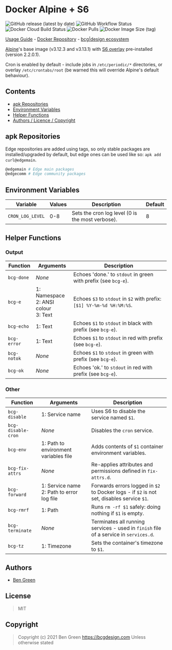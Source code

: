# Docker Alpine + S6

![GitHub release (latest by date)](https://img.shields.io/github/v/release/bencgreen/docker-alpine-s6) ![GitHub Workflow Status](https://img.shields.io/github/workflow/status/bencgreen/docker-alpine-s6/build?label=github) ![Docker Cloud Build Status](https://img.shields.io/docker/cloud/build/bcgdesign/alpine-s6?label=docker) ![Docker Pulls](https://img.shields.io/docker/pulls/bcgdesign/alpine-s6?label=pulls) ![Docker Image Size (tag)](https://img.shields.io/docker/image-size/bcgdesign/alpine-s6/latest?label=size)

[Usage Guide](https://github.com/bencgreen/docker/wiki/alpine-s6) - [Docker Repository](https://hub.docker.com/r/bcgdesign/alpine-s6) - [bcg|design ecosystem](https://github.com/bencgreen/docker)

[Alpine](https://alpinelinux.org/)'s base image (v3.12.3 and v3.13.1) with [S6 overlay](https://github.com/just-containers/s6-overlay) pre-installed (version 2.2.0.1).

Cron is enabled by default - include jobs in `/etc/periodic/*` directories, or overlay `/etc/crontabs/root` (be warned this will override Alpine's default behaviour).

## Contents

* [apk Repositories](#apk-repositories)
* [Environment Variables](#environment-variables)
* [Helper Functions](#helper-functions)
* [Authors / Licence / Copyright](#authors)

## apk Repositories

Edge repositories are added using tags, so only stable packages are installed/upgraded by default, but edge ones can be used like so: `apk add curl@edgemain`.

```bash
@edgemain # Edge main packages
@edgecomm # Edge community packages
```

## Environment Variables

| Variable         | Values | Description                                      | Default |
| ---------------- | ------ | ------------------------------------------------ | ------- |
| `CRON_LOG_LEVEL` | 0-8    | Sets the cron log level (0 is the most verbose). | 8       |

## Helper Functions

### Output

| Function           | Arguments                                    | Description                                                                                |
| ------------------ | -------------------------------------------- | ------------------------------------------------------------------------------------------ |
| `bcg-done`         | *None*                                       | Echoes 'done.' to `stdout` in green with prefix (see `bcg-e`).                             |
| `bcg-e`            | 1: Namespace<br>2: ANSI colour<br>3: Text    | Echoes `$3` to `stdout` in `$2` with prefix:<br>`[$1] %Y-%m-%d %H:%M:%S`.                  |
| `bcg-echo`         | 1: Text                                      | Echoes `$1` to `stdout` in black with prefix (see `bcg-e`).                                |
| `bcg-error`        | 1: Text                                      | Echoes `$1` to `stdout` in red with prefix (see `bcg-e`).                                  |
| `bcg-notok`        | *None*                                       | Echoes `$1` to `stdout` in green with prefix (see `bcg-e`).                                |
| `bcg-ok`           | *None*                                       | Echoes 'ok.' to `stdout` in red with prefix (see `bcg-e`).                                 |

### Other

| Function           | Arguments                                    | Description                                                                                |
| ------------------ | -------------------------------------------- | ------------------------------------------------------------------------------------------ |
| `bcg-disable`      | 1: Service name                              | Uses S6 to disable the service named `$1`.                                                 |
| `bcg-disable-cron` | *None*                                       | Disables the `cron` service.                                                               |
| `bcg-env`          | 1: Path to environment variables file        | Adds contents of `$1` container environment variables.                                     |
| `bcg-fix-attrs`    | *None*                                       | Re-applies attributes and permissions defined in `fix-attrs.d`.                            |
| `bcg-forward`      | 1: Service name<br>2: Path to error log file | Forwards errors logged in `$2` to Docker logs - if `$2` is not set, disables service `$1`. |
| `bcg-rmrf`         | 1: Path                                      | Runs `rm -rf $1` safely: doing nothing if `$1` is empty.                                   |
| `bcg-terminate`    | *None*                                       | Terminates all running services - used in `finish` file of a service in `services.d`.      |
| `bcg-tz`           | 1: Timezone                                  | Sets the container's timezone to `$1`.                                                     |

## Authors

* [Ben Green](https://github.com/bencgreen)

## License

> MIT

## Copyright

> Copyright (c) 2021 Ben Green <https://bcgdesign.com>
> Unless otherwise stated
